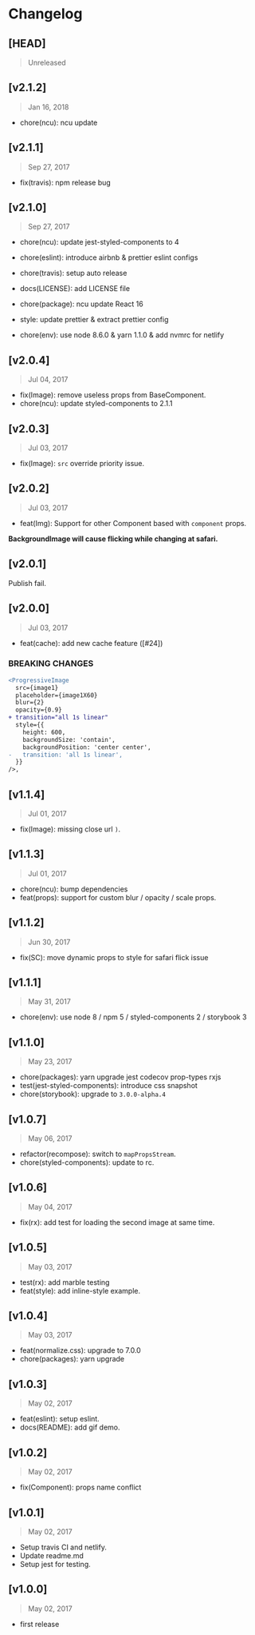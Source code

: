 # Changelog

## [HEAD]

> Unreleased

## [v2.1.2]

> Jan 16, 2018

* chore(ncu): ncu update

## [v2.1.1]

> Sep 27, 2017

* fix(travis): npm release bug

## [v2.1.0]

> Sep 27, 2017

* chore(ncu): update jest-styled-components to 4
* chore(eslint): introduce airbnb & prettier eslint configs

* chore(travis): setup auto release
* docs(LICENSE): add LICENSE file
* chore(package): ncu update React 16
* style: update prettier & extract prettier config
* chore(env): use node 8.6.0 & yarn 1.1.0 & add nvmrc for netlify

## [v2.0.4]

> Jul 04, 2017

* fix(Image): remove useless props from BaseComponent.
* chore(ncu): update styled-components to 2.1.1

## [v2.0.3]

> Jul 03, 2017

* fix(Image): `src` override priority issue.

## [v2.0.2]

> Jul 03, 2017

* feat(Img): Support for other Component based with `component` props.

**BackgroundImage will cause flicking while changing at safari.**

## [v2.0.1]

Publish fail.

## [v2.0.0]

> Jul 03, 2017

* feat(cache): add new cache feature ([#24])

### BREAKING CHANGES

```diff
<ProgressiveImage
  src={image1}
  placeholder={image1X60}
  blur={2}
  opacity={0.9}
+ transition="all 1s linear"
  style={{
    height: 600,
    backgroundSize: 'contain',
    backgroundPosition: 'center center',
-   transition: 'all 1s linear',
  }}
/>,
```

## [v1.1.4]

> Jul 01, 2017

* fix(Image): missing close url `)`.

## [v1.1.3]

> Jul 01, 2017

* chore(ncu): bump dependencies
* feat(props): support for custom blur / opacity / scale props.

## [v1.1.2]

> Jun 30, 2017

* fix(SC): move dynamic props to style for safari flick issue

## [v1.1.1]

> May 31, 2017

* chore(env): use node 8 / npm 5 / styled-components 2 / storybook 3

## [v1.1.0]

> May 23, 2017

* chore(packages): yarn upgrade jest codecov prop-types rxjs
* test(jest-styled-components): introduce css snapshot
* chore(storybook): upgrade to `3.0.0-alpha.4`

## [v1.0.7]

> May 06, 2017

* refactor(recompose): switch to `mapPropsStream`.
* chore(styled-components): update to rc.

## [v1.0.6]

> May 04, 2017

* fix(rx): add test for loading the second image at same time.

## [v1.0.5]

> May 03, 2017

* test(rx): add marble testing
* feat(style): add inline-style example.

## [v1.0.4]

> May 03, 2017

* feat(normalize.css): upgrade to 7.0.0
* chore(packages): yarn upgrade

## [v1.0.3]

> May 02, 2017

* feat(eslint): setup eslint.
* docs(README): add gif demo.

## [v1.0.2]

> May 02, 2017

* fix(Component): props name conflict

## [v1.0.1]

> May 02, 2017

* Setup travis CI and netlify.
* Update readme.md
* Setup jest for testing.

## [v1.0.0]

> May 02, 2017

* first release
